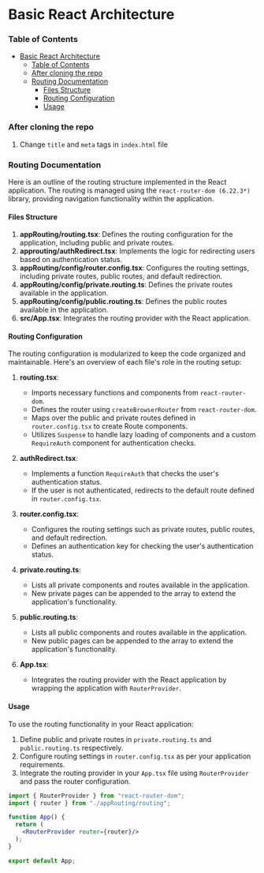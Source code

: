 # Basic React Architecture

### Table of Contents
- [Basic React Architecture](#basic-react-architecture)
    - [Table of Contents](#table-of-contents)
    - [After cloning the repo](#after-cloning-the-repo)
    - [Routing Documentation](#routing-documentation)
      - [Files Structure](#files-structure)
      - [Routing Configuration](#routing-configuration)
      - [Usage](#usage)

### After cloning the repo
1. Change `title` and `meta` tags in `index.html` file

### Routing Documentation 

Here is an outline of the routing structure implemented in the React application. The routing is managed using the `react-router-dom (6.22.3*)` library, providing navigation functionality within the application.

#### Files Structure
1. **appRouting/routing.tsx**: Defines the routing configuration for the application, including public and private routes.
2. **approuting/authRedirect.tsx**: Implements the logic for redirecting users based on authentication status.
3. **appRouting/config/router.config.tsx**: Configures the routing settings, including private routes, public routes, and default redirection.
4. **appRouting/config/private.routing.ts**: Defines the private routes available in the application.
5. **appRouting/config/public.routing.ts**: Defines the public routes available in the application.
6. **src/App.tsx**: Integrates the routing provider with the React application.

#### Routing Configuration 
The routing configuration is modularized to keep the code organized and maintainable. Here's an overview of each file's role in the routing setup:

1. **routing.tsx**:
   - Imports necessary functions and components from `react-router-dom`.
   - Defines the router using `createBrowserRouter` from `react-router-dom`.
   - Maps over the public and private routes defined in `router.config.tsx` to create Route components.
   - Utilizes `Suspense` to handle lazy loading of components and a custom `RequireAuth` component for authentication checks.

2. **authRedirect.tsx**:
   - Implements a function `RequireAuth` that checks the user's authentication status.
   - If the user is not authenticated, redirects to the default route defined in `router.config.tsx`.

3. **router.config.tsx**:
   - Configures the routing settings such as private routes, public routes, and default redirection.
   - Defines an authentication key for checking the user's authentication status.

4. **private.routing.ts**:
   - Lists all private components and routes available in the application.
   - New private pages can be appended to the array to extend the application's functionality.

5. **public.routing.ts**:
   - Lists all public components and routes available in the application.
   - New public pages can be appended to the array to extend the application's functionality.

6. **App.tsx**:
   - Integrates the routing provider with the React application by wrapping the application with `RouterProvider`.

#### Usage
To use the routing functionality in your React application:
1. Define public and private routes in `private.routing.ts` and `public.routing.ts` respectively.
2. Configure routing settings in `router.config.tsx` as per your application requirements.
3. Integrate the routing provider in your `App.tsx` file using `RouterProvider` and pass the router configuration.

```jsx
import { RouterProvider } from "react-router-dom";
import { router } from "./appRouting/routing";

function App() {
  return (
    <RouterProvider router={router}/>
  );
}

export default App;
```